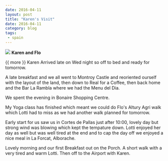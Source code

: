 ```yaml
---
date: 2016-04-11
layout: post
title: "Karen's Visit"
date: 2016-04-11
category: blog
tags:
 - spain
---
```


<!--start excerpt-->
![](/images/2016/2016-04-06-karens-visit.jpg)
**Karen and Flo**

{{ more }}
Karen Arrived late on Wed night so off to bed and ready for tomorrow.

A late breakfast and we all went to Montroy Castle and reoriented ourself with the layout of the land, then down to Real for a Coffee, then back home and the Bar La Rambla where we had the Menu del Dia.

We spent the evening in Bonaire Shopping Centre.

My Yoga class has finished which meant we could do Flo's Altury Agri walk which Lotti had to miss as we had another walk planned for tomorrow.

Early start for us saw us in Cortes de Pallas just after 10:00, lovely day but strong wind was blowing which kept the tempature down. Lotti enjoyed her day as well but was well tired at the end and to cap the day off we enjoyed a nice meal in La Forcat, Alborache.

Lovely morning and our first Breakfast out on the Porch. A short walk with a very tired and warm Lotti. Then off to the Airport with Karen.

